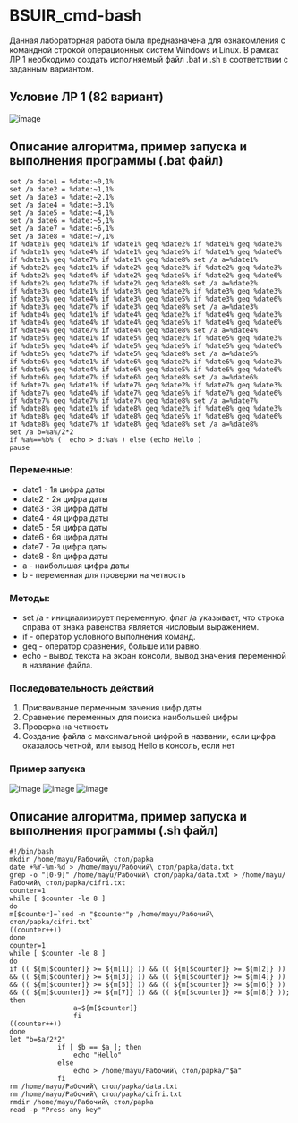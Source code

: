 # BSUIR_cmd-bash
Данная лабораторная работа была предназначена для ознакомления с командной строкой операционных систем Windows и Linux. В рамках ЛР 1 необходимо создать исполняемый файл .bat и .sh в соответствии с заданным вариантом.
## Условие ЛР 1 (82 вариант)
![image](https://github.com/iis-32170x/RPIIS/assets/147264756/ccad6678-8eec-4af5-a0d9-fbaed95b1c83)
## Описание алгоритма, пример запуска и выполнения программы (.bat файл)
```@echo off
set /a date1 = %date:~0,1%
set /a date2 = %date:~1,1%
set /a date3 = %date:~2,1%
set /a date4 = %date:~3,1%
set /a date5 = %date:~4,1%
set /a date6 = %date:~5,1%
set /a date7 = %date:~6,1%
set /a date8 = %date:~7,1%
if %date1% geq %date1% if %date1% geq %date2% if %date1% geq %date3% if %date1% geq %date4% if %date1% geq %date5% if %date1% geq %date6% if %date1% geq %date7% if %date1% geq %date8% set /a a=%date1%
if %date2% geq %date1% if %date2% geq %date2% if %date2% geq %date3% if %date2% geq %date4% if %date2% geq %date5% if %date2% geq %date6% if %date2% geq %date7% if %date2% geq %date8% set /a a=%date2%
if %date3% geq %date1% if %date3% geq %date2% if %date3% geq %date3% if %date3% geq %date4% if %date3% geq %date5% if %date3% geq %date6% if %date3% geq %date7% if %date3% geq %date8% set /a a=%date3%
if %date4% geq %date1% if %date4% geq %date2% if %date4% geq %date3% if %date4% geq %date4% if %date4% geq %date5% if %date4% geq %date6% if %date4% geq %date7% if %date4% geq %date8% set /a a=%date4%
if %date5% geq %date1% if %date5% geq %date2% if %date5% geq %date3% if %date5% geq %date4% if %date5% geq %date5% if %date5% geq %date6% if %date5% geq %date7% if %date5% geq %date8% set /a a=%date5%
if %date6% geq %date1% if %date6% geq %date2% if %date6% geq %date3% if %date6% geq %date4% if %date6% geq %date5% if %date6% geq %date6% if %date6% geq %date7% if %date6% geq %date8% set /a a=%date6%
if %date7% geq %date1% if %date7% geq %date2% if %date7% geq %date3% if %date7% geq %date4% if %date7% geq %date5% if %date7% geq %date6% if %date7% geq %date7% if %date7% geq %date8% set /a a=%date7%
if %date8% geq %date1% if %date8% geq %date2% if %date8% geq %date3% if %date8% geq %date4% if %date8% geq %date5% if %date8% geq %date6% if %date8% geq %date7% if %date8% geq %date8% set /a a=%date8%
set /a b=%a%/2*2
if %a%==%b% (  echo > d:%a% ) else (echo Hello )
pause
```
### Переменные:
- date1 - 1я цифра даты
- date2 - 2я цифра даты
- date3 - 3я цифра даты
- date4 - 4я цифра даты
- date5 - 5я цифра даты
- date6 - 6я цифра даты
- date7 - 7я цифра даты
- date8 - 8я цифра даты
- a - наибольшая цифра даты
- b - переменная для проверки на четность
### Методы:
- set /a - инициализирует переменную, флаг /а указывает, что строка справа от знака равенства является числовым выражением.
- if - оператор условного выполнения команд.
- geq - оператор сравнения, больше или равно.
- echo - вывод текста на экран консоли, вывод значения переменной в название файла.
### Последовательность действий
1. Присваивание перменным зачения цифр даты
2. Сравнение переменных для поиска наибольшей цифры
3. Проверка на четность
4. Создание файла с максимальной цифрой в названии, если цифра оказалось четной, или вывод Неllo в консоль, если нет
### Пример запуска
![image](https://github.com/iis-32170x/RPIIS/assets/147264756/e3e3b12b-c78c-4971-bb5f-f574d5aafaa6)
![image](https://github.com/iis-32170x/RPIIS/assets/147264756/e6602093-ca91-4933-a335-862d0b9f9700)
![image](https://github.com/iis-32170x/RPIIS/assets/147264756/570ff8f4-3cc2-43f0-b6ae-1cad8dbabbdf)
## Описание алгоритма, пример запуска и выполнения программы (.sh файл)
```
#!/bin/bash
mkdir /home/mayu/Рабочий\ стол/papka
date +%Y-%m-%d > /home/mayu/Рабочий\ стол/papka/data.txt
grep -o "[0-9]" /home/mayu/Рабочий\ стол/papka/data.txt > /home/mayu/Рабочий\ стол/papka/cifri.txt
counter=1
while [ $counter -le 8 ]
do
m[$counter]=`sed -n "$counter"p /home/mayu/Рабочий\ стол/papka/cifri.txt`
((counter++))
done
counter=1
while [ $counter -le 8 ]
do
if (( ${m[$counter]} >= ${m[1]} )) && (( ${m[$counter]} >= ${m[2]} )) && (( ${m[$counter]} >= ${m[3]} )) && (( ${m[$counter]} >= ${m[4]} )) && (( ${m[$counter]} >= ${m[5]} )) && (( ${m[$counter]} >= ${m[6]} )) && (( ${m[$counter]} >= ${m[7]} )) && (( ${m[$counter]} >= ${m[8]} )); then 
				a=${m[$counter]}
				fi
((counter++))
done
let "b=$a/2*2"
			if [ $b == $a ]; then
				echo "Hello"
			else
				echo > /home/mayu/Рабочий\ стол/papka/"$a"
			fi
rm /home/mayu/Рабочий\ стол/papka/data.txt
rm /home/mayu/Рабочий\ стол/papka/cifri.txt
rmdir /home/mayu/Рабочий\ стол/papka
read -p "Press any key"
```
